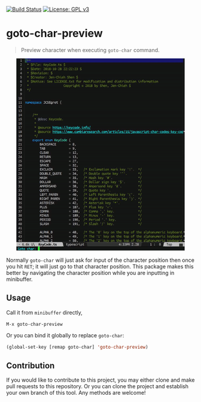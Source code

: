 [![Build Status](https://travis-ci.com/jcs090218/goto-char-preview.svg?branch=master)](https://travis-ci.com/jcs090218/goto-char-preview)
[![License: GPL v3](https://img.shields.io/badge/License-GPL%20v3-blue.svg)](https://www.gnu.org/licenses/gpl-3.0)


# goto-char-preview
> Preview character when executing `goto-char` command.

<p align="center">
  <img src="./screenshot/goto-char-preview-demo.gif" width="450" height="513"/>
</p>

Normally `goto-char` will just ask for input of the character
position then once you hit `RET`; it will just go to that character
position. This package makes this better by navigating the character
position while you are inputting in minibuffer.


## Usage
Call it from `minibuffer` directly,
```
M-x goto-char-preview
```
Or you can bind it globally to replace `goto-char`:
```el
(global-set-key [remap goto-char] 'goto-char-preview)
```


## Contribution
If you would like to contribute to this project, you may either
clone and make pull requests to this repository. Or you can
clone the project and establish your own branch of this tool.
Any methods are welcome!

